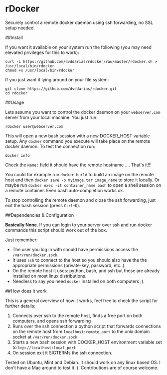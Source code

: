 # rDocker

Securely control a remote docker daemon using ssh forwarding, no SSL setup needed.

##Install

If you want it available on your system run the following (you may need elevated privileges for this to work):

    curl -L https://github.com/dvddarias/rdocker/raw/master/rdocker.sh > /usr/local/bin/rdocker
    chmod +x /usr/local/bin/rdocker

If you just want it lying around on your file system:

    git clone https://github.com/dvddarias/rdocker.git
    cd rdocker

##Usage

Lets assume you want to control the docker daemon on your `webserver.com` server from your local machine. You just run:

    rdocker user@webserver.com

This will open a new bash session with a new DOCKER_HOST variable setup. Any `docker` command you execute will take place on the remote docker daemon.
To test the connection run:

    docker info

Check the `Name:` field it should have the remote hostname .... That's it!!!

You could for example run `docker build` to build an image on the remote host and then `docker save -o myimage.tar image_name` to store it locally.
Or maybe run `docker exec -it container_name bash` to open a shell session on a remote container. Even bash auto-completion works ok.

To stop controlling the remote daemon and close the ssh forwarding, just exit the bash session (press `Ctrl+D`).

##Dependencies & Configuration

**Basically None**. If you can login to your server over ssh and run docker commands this script should work out of the box.

Just remember:
- The user you log in with should have permissions access the `/var/run/docker.sock`.
- It uses `ssh` to connect to the host so you should also have the the appropriate permissions (private-key, password, etc..).
- On the remote host it uses: python, bash, and ssh but these are already installed on most linux distributions.
- Needless to say you need `docker` installed on both computers ;).

##How does it work

This is a general overview of how it works, feel free to check the script for further details:

 1. Connects over ssh to the remote host, finds a free port on both computers, and opens ssh forwarding
 2. Runs over the ssh connection a python script that forwards connections on the remote host from `localhost:remote_port` to the unix domain socket at `/var/run/docker.sock`
 3. Starts a new bash session with DOCKER_HOST environment variable set to `tcp://localhost:local_port`
 4. On session exit it SIGTERMs the ssh connection.

Tested on Ubuntu, Mint and Debian. It should work on any linux based OS. I don't have a Mac around to test it :(.
Contributions are of course welcome.




